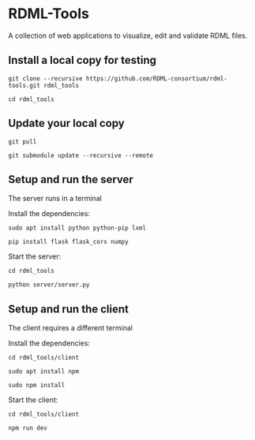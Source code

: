 # RDML-Tools
A collection of web applications to visualize, edit and validate RDML files.

Install a local copy for testing
--------------------------------

`git clone --recursive https://github.com/RDML-consortium/rdml-tools.git rdml_tools`

`cd rdml_tools`

Update your local copy
----------------------

`git pull`

`git submodule update --recursive --remote`

Setup and run the server
------------------------

The server runs in a terminal

Install the dependencies:

`sudo apt install python python-pip lxml`

`pip install flask flask_cors numpy`

Start the server:

`cd rdml_tools`

`python server/server.py`

Setup and run the client
------------------------

The client requires a different terminal

Install the dependencies:

`cd rdml_tools/client`

`sudo apt install npm`

`sudo npm install`

Start the client:

`cd rdml_tools/client`

`npm run dev`


